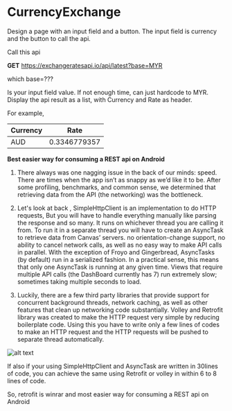 # CurrencyExchange

Design a page with an input field and a button. The input field is currency and the button to call the api.
 
 Call this api 
 
 <b>GET</b>
 https://exchangeratesapi.io/api/latest?base=MYR
 
 which base=???
 
 Is your input field value. If not enough time, can just hardcode to MYR.
 Display the api result as a list, with Currency and Rate as header.
 
 For example,
 
 | Currency | Rate        |
 |----------|-------------|
 | AUD      | 0.3346779357 |


<b>Best easier way for consuming a REST api on Android</b>
1) There always was one nagging issue in the back of our minds: speed. There are times when the app isn’t as snappy as we’d like it to be. After some profiling, benchmarks, and common sense, we determined that retrieving data from the API (the networking) was the bottleneck.

2) Let's look at back , SimpleHttpClient is an implementation to do HTTP requests, But you will have to handle everything manually like parsing the response and so many. It runs on whichever thread you are calling it from. To run it in a separate thread you will have to create an AsyncTask to retrieve data from Canvas’ servers. no orientation-change support, no ability to cancel network calls, as well as no easy way to make API calls in parallel. With the exception of Froyo and Gingerbread, AsyncTasks (by default) run in a serialized fashion. In a practical sense, this means that only one AsyncTask is running at any given time. Views that require multiple API calls (the DashBoard currently has 7) run extremely slow; sometimes taking multiple seconds to load.

3) Luckily, there are a few third party libraries that provide support for concurrent background threads, network caching, as well as other features that clean up networking code substantially. Volley and Retrofit library was created to make the HTTP request very simple by reducing boilerplate code. Using this you have to write only a few lines of codes to make an HTTP request and the HTTP requests will be pushed to separate thread automatically.

![alt text](http://i.imgur.com/tIdZkl3.png "")


If also if your using SimpleHttpClient and AsyncTask are written in 30lines of code, you can achieve the same using Retrofit or volley in within 6 to 8 lines of code. 

So, retrofit is winrar and most easier way for consuming a REST api on Android

